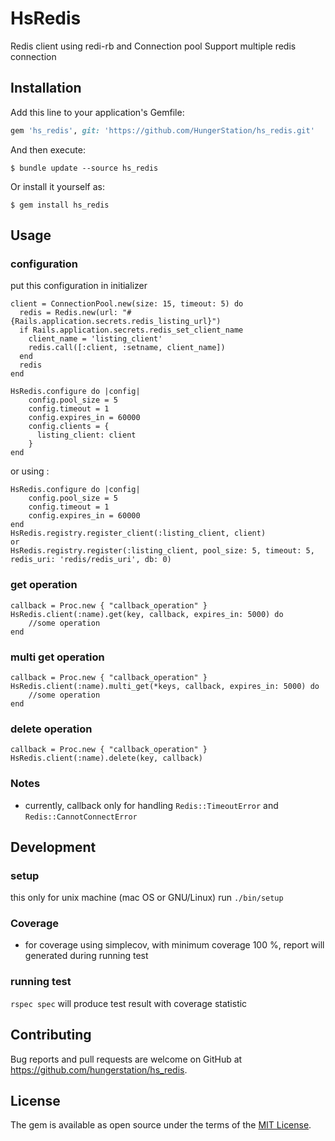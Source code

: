 # HsRedis

Redis client using redi-rb and Connection pool
Support multiple redis connection

## Installation

Add this line to your application's Gemfile:

```ruby
gem 'hs_redis', git: 'https://github.com/HungerStation/hs_redis.git'
```

And then execute:

    $ bundle update --source hs_redis

Or install it yourself as:

    $ gem install hs_redis

## Usage
### configuration
put this configuration in initializer
```
client = ConnectionPool.new(size: 15, timeout: 5) do
  redis = Redis.new(url: "#{Rails.application.secrets.redis_listing_url}")
  if Rails.application.secrets.redis_set_client_name
    client_name = 'listing_client'
    redis.call([:client, :setname, client_name])
  end
  redis
end

HsRedis.configure do |config|
    config.pool_size = 5
    config.timeout = 1
    config.expires_in = 60000
    config.clients = {
      listing_client: client
    }
end
```

or using :
```
HsRedis.configure do |config|
    config.pool_size = 5
    config.timeout = 1
    config.expires_in = 60000
end
HsRedis.registry.register_client(:listing_client, client)
or
HsRedis.registry.register(:listing_client, pool_size: 5, timeout: 5, redis_uri: 'redis/redis_uri', db: 0)
```
### get operation
```
callback = Proc.new { "callback_operation" }
HsRedis.client(:name).get(key, callback, expires_in: 5000) do
    //some operation
end
```

### multi get operation
```
callback = Proc.new { "callback_operation" }
HsRedis.client(:name).multi_get(*keys, callback, expires_in: 5000) do
    //some operation
end
```

### delete operation
```
callback = Proc.new { "callback_operation" }
HsRedis.client(:name).delete(key, callback)
```

### Notes
- currently, callback only for handling `Redis::TimeoutError` and `Redis::CannotConnectError`

## Development

### setup
this only for unix machine (mac OS or GNU/Linux)
run `./bin/setup`

### Coverage
- for coverage using simplecov, with minimum coverage 100 %, report will generated during running test

### running test
```rspec spec```
will produce test result with coverage statistic


## Contributing

Bug reports and pull requests are welcome on GitHub at https://github.com/hungerstation/hs_redis.

## License

The gem is available as open source under the terms of the [MIT License](https://opensource.org/licenses/MIT).
